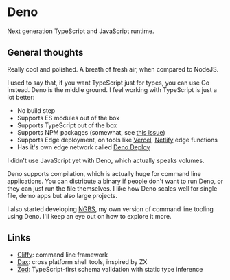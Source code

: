 # Deno

Next generation TypeScript and JavaScript runtime.

## General thoughts

Really cool and polished. A breath of fresh air, when compared to NodeJS.

I used to say that, if you want TypeScript just for types, you can use Go instead.
Deno is the middle ground. I feel working with TypeScript is just a lot better:

* No build step
* Supports ES modules out of the box
* Supports TypeScript out of the box
* Supports NPM packages (somewhat, see [this issue](https://github.com/denoland/deno/issues/18836))
* Supports Edge deployment, on tools like [Vercel](/software/vercel/), [Netlify](/software/netlify) edge functions
* Has it's own edge network called [Deno Deploy](https://deno.land/deploy)

I didn't use JavaScript yet with Deno, which actually speaks volumes.

Deno supports compilation, which is actually huge for command line applications. You can distribute a binary if people don't want to run Deno, or they can just run the file themselves. I like how Deno scales well for single file, demo apps but also large projects.

I also started developing [NGBS](/projects/ngbs), my own version of command line tooling using Deno. I'll keep an eye out on how to explore it more.

## Links

* [Cliffy](https://cliffy.io/): command line framework
* [Dax](https://github.com/dsherret/dax): cross platform shell tools, inspired by ZX
* [Zod](https://zod.dev/): TypeScript-first schema validation with static type inference
